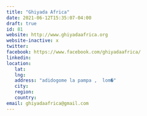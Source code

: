 ```yaml
---
title: "Ghiyada Africa"
date: 2021-06-12T15:35:07-04:00
draft: true
id: 81
website: http://www.ghiyadaafrica.org
website-inactive: x
twitter: 
facebook: https://www.facebook.com/ghiyadaafrica/
linkedin: 
location: 
   lat: 
   lng: 
   address: "adidogome la pampa ,  lom�"
   city: 
   region: 
   country: 
email: ghiyadaafrica@gmail.com
---
```


